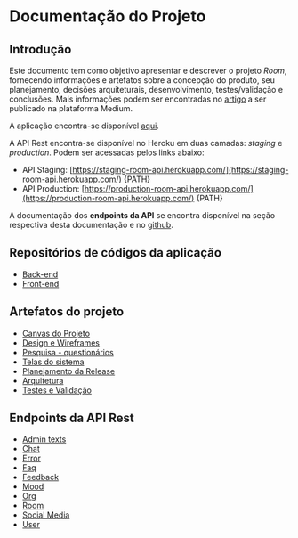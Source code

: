 
# Documentação do Projeto

## Introdução

Este documento tem como objetivo apresentar e descrever o projeto _Room_, fornecendo informações e artefatos sobre a concepção do produto, seu planejamento, decisões arquiteturais, desenvolvimento, testes/validação e conclusões. Mais informações podem ser encontradas no [artigo](https://medium.com/@ramprofissional/38c57969ad21) a ser publicado na plataforma Medium.

A aplicação encontra-se disponível [aqui](https://room-web.netlify.com/).

A API Rest encontra-se disponível no Heroku em duas camadas: _staging_ e _production_. Podem ser acessadas pelos links abaixo:

* API Staging: [https://staging-room-api.herokuapp.com/](https://staging-room-api.herokuapp.com/) {PATH}
* API Production: [https://production-room-api.herokuapp.com/](https://production-room-api.herokuapp.com/) {PATH}

A documentação dos **endpoints da API** se encontra disponível na seção respectiva desta documentação e no [github](https://github.com/roavellarm/room-api/blob/master/schema/api.md).

## Repositórios de códigos da aplicação

* [Back-end](https://github.com/roavellarm/room-api)
* [Front-end](https://github.com/roavellarm/room-web)

## Artefatos do projeto

* [Canvas do Projeto](artefatos/canvas-do-produto.md)
* [Design e Wireframes](artefatos/design-e-wireframes.md)
* [Pesquisa - questionários](artefatos/questionario-pesquisa/)
* [Telas do sistema](artefatos/telas-do-sistema.md)
* [Planejamento da Release](artefatos/planejamento-da-release.md)
* [Arquitetura](artefatos/arquitetura.md)
* [Testes e Validação](https://github.com/roavellarm/temporario/tree/b9ad9d3ed8e12dce8c9fd3d3ea79350a773865b3/artefatos/testes.md)

## Endpoints da API Rest

* [Admin texts](endpoints-da-api/admin-texts.md)
* [Chat](endpoints-da-api/chat.md)
* [Error](endpoints-da-api/error.md)
* [Faq](endpoints-da-api/faq.md)
* [Feedback](endpoints-da-api/feedback.md)
* [Mood](endpoints-da-api/mood.md)
* [Org](endpoints-da-api/org.md)
* [Room](endpoints-da-api/room.md)
* [Social Media](endpoints-da-api/social_media.md)
* [User](endpoints-da-api/user.md)

